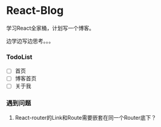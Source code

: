 # React-Blog

学习React全家桶，计划写一个博客。

边学边写边思考。。。


### TodoList

* [ ] 首页
* [ ] 博客首页
* [ ] 关于我

### 遇到问题

1. React-router的Link和Route需要嵌套在同一个Router底下？